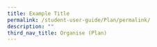 ```yaml
---
title: Example Title
permalink: /student-user-guide/Plan/permalink/
description: ""
third_nav_title: Organise (Plan)
---
```

